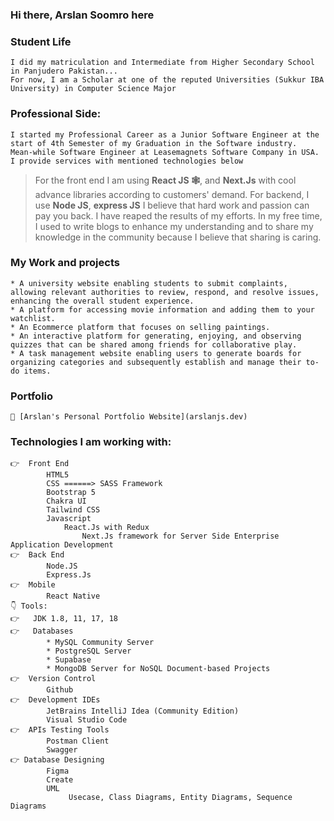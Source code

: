 ### Hi there, Arslan Soomro here

    
### Student Life
    I did my matriculation and Intermediate from Higher Secondary School in Panjudero Pakistan... 
    For now, I am a Scholar at one of the reputed Universities (Sukkur IBA University) in Computer Science Major

###  Professional Side:
    I started my Professional Career as a Junior Software Engineer at the start of 4th Semester of my Graduation in the Software industry.
    Mean-while Software Engineer at Leasemagnets Software Company in USA. 
    I provide services with mentioned technologies below
>   For the front end I am using **React JS 🕸️**, and **Next.Js** with cool advance libraries according to customers' demand.
    For backend, I use **Node JS**, **express JS**
    I believe that hard work and passion can pay you back. I have reaped the results of my efforts. In my free time, I used to write blogs to enhance my understanding and to share my knowledge in the community because I believe that sharing is caring.
### My Work and projects
    * A university website enabling students to submit complaints, allowing relevant authorities to review, respond, and resolve issues, enhancing the overall student experience.
    * A platform for accessing movie information and adding them to your watchlist.
    * An Ecommerce platform that focuses on selling paintings.
    * An interactive platform for generating, enjoying, and observing quizzes that can be shared among friends for collaborative play.
    * A task management website enabling users to generate boards for organizing categories and subsequently establish and manage their to-do items.
    
### Portfolio    
    🔗 [Arslan's Personal Portfolio Website](arslanjs.dev)

### Technologies I am working with:
    👉  Front End
            HTML5
            CSS ======> SASS Framework
            Bootstrap 5
            Chakra UI
            Tailwind CSS
            Javascript
                React.Js with Redux
                    Next.Js framework for Server Side Enterprise Application Development         
    👉  Back End
            Node.JS 
            Express.Js
    👉  Mobile
            React Native
    👇 Tools:
    👉	JDK 1.8, 11, 17, 18
    👉	Databases
            * MySQL Community Server
            * PostgreSQL Server
            * Supabase
            * MongoDB Server for NoSQL Document-based Projects
    👉  Version Control
            Github
    👉  Development IDEs
            JetBrains IntelliJ Idea (Community Edition)
            Visual Studio Code
    👉  APIs Testing Tools
            Postman Client
            Swagger
    👉 Database Designing
            Figma
            Create
            UML
                 Usecase, Class Diagrams, Entity Diagrams, Sequence Diagrams 
